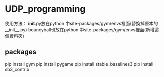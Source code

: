 # UDP_programming
使用方法：
__init__.py放在python 中site-packages/gym/envs裡面(替換掉原本的__init__.py)
bouncyball也放在python 中site-packages/gym/envs裡面(新增這個資料夾)

## packages
pip install gym
pip install pygame
pip install stable_baselines3
pip install sb3_contrib
